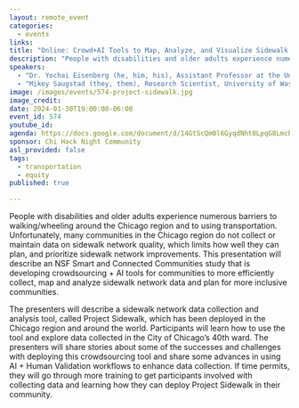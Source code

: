 ```yaml
---
layout: remote_event
categories:
  - events
links: 
title: "Online: Crowd+AI Tools to Map, Analyze, and Visualize Sidewalk Accessibility for Inclusive Cities"
description: "People with disabilities and older adults experience numerous barriers to walking/wheeling around the Chicago region and to using transportation. Unfortunately, many communities in the Chicago region do not collect or maintain data on sidewalk network quality, which limits how well they can plan, and prioritize sidewalk network improvements. This presentation will describe an NSF Smart and Connected Communities study that is developing crowdsourcing + AI tools for communities to more efficiently collect, map and analyze sidewalk network data and plan for more inclusive communities."
speakers:
  - "Dr. Yochai Eisenberg (he, him, his), Assistant Professor at the University of Illinois at Chicago, Department of Disability and Human Development"
  - "Mikey Saugstad (they, them), Research Scientist, University of Washington"
image: /images/events/574-project-sidewalk.jpg
image_credit:
date: 2024-01-30T19:00:00-06:00
event_id: 574
youtube_id: 
agenda: https://docs.google.com/document/d/14GtScQm0l6GyqdNht0LpqG8LmcEF7i3COjNJ06PaTj8/edit#
sponsor: Chi Hack Night Community
asl_provided: false
tags: 
  - transportation
  - equity
published: true

---
```


 People with disabilities and older adults experience numerous barriers to walking/wheeling around the Chicago region and to using transportation. Unfortunately, many communities in the Chicago region do not collect or maintain data on sidewalk network quality, which limits how well they can plan, and prioritize sidewalk network improvements. This presentation will describe an NSF Smart and Connected Communities study that is developing crowdsourcing + AI tools for communities to more efficiently collect, map and analyze sidewalk network data and plan for more inclusive communities.

The presenters will describe a sidewalk network data collection and analysis tool, called Project Sidewalk, which has been deployed in the Chicago region and around the world. Participants will learn how to use the tool and explore data collected in the City of Chicago’s 40th ward. The presenters will share stories about some of the successes and challenges with deploying this crowdsourcing tool and share some advances in using AI + Human Validation workflows to enhance data collection. If time permits, they will go through more training to get participants involved with collecting data and learning how they can deploy Project Sidewalk in their community.

